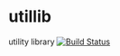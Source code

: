 # utillib
utility library
[![Build Status](https://travis-ci.org/SoyaDokio/utillib-java.svg?branch=master)](https://travis-ci.org/SoyaDokio/utillib-java)
